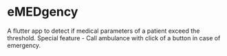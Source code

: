 # eMEDgency

A flutter app to detect if medical parameters of a patient exceed the threshold. 
Special feature - Call ambulance with click of a button in case of emergency. 
